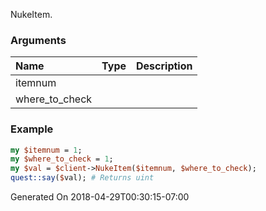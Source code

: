 NukeItem.
### Arguments
**Name**|**Type**|**Description**
:---|:---|:---
itemnum||
where_to_check||

### Example

```perl
my $itemnum = 1;
my $where_to_check = 1;
my $val = $client->NukeItem($itemnum, $where_to_check);
quest::say($val); # Returns uint
```


Generated On 2018-04-29T00:30:15-07:00